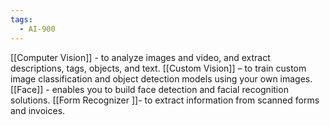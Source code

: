 ```yaml
---
tags:
  - AI-900
---
```

[[Computer Vision]] - to analyze images and video, and extract descriptions, tags, objects, and text. [[Custom Vision]] – to train custom image classification and object detection models using your own images. 
[[Face]] - enables you to build face detection and facial recognition solutions.
[[Form Recognizer ]]- to extract information from scanned forms and invoices.